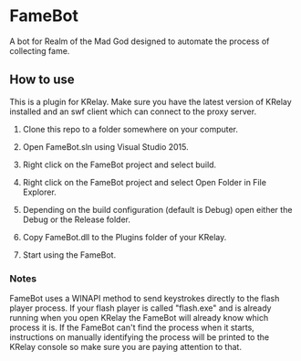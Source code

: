 # FameBot
A bot for Realm of the Mad God designed to automate the process of collecting fame.
## How to use
This is a plugin for KRelay. Make sure you have the latest version of KRelay installed and an swf client which can connect to the proxy server.

1. Clone this repo to a folder somewhere on your computer.

2. Open FameBot.sln using Visual Studio 2015.

3. Right click on the FameBot project and select build.

4. Right click on the FameBot project and select Open Folder in File Explorer.

5. Depending on the build configuration (default is Debug) open either the Debug or the Release folder.

6. Copy FameBot.dll to the Plugins folder of your KRelay.

7. Start using the FameBot.

### Notes
FameBot uses a WINAPI method to send keystrokes directly to the flash player process. If your flash player is called "flash.exe" and is already running when you open KRelay the FameBot will already know which process it is. If the FameBot can't find the process when it starts, instructions on manually identifying the process will be printed to the KRelay console so make sure you are paying attention to that.
